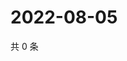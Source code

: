 # 2022-08-05

共 0 条

<!-- BEGIN WEIBO -->
<!-- 最后更新时间 Fri Aug 05 2022 04:18:10 GMT+0800 (China Standard Time) -->

<!-- END WEIBO -->
